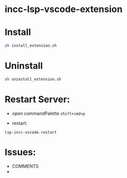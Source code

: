 # incc-lsp-vscode-extension


# Install
```sh
sh install_extension.sh
```
# Uninstall
```sh
sh uninstall_extension.sh
```

# Restart Server:
- open commandPalette
`shift+cmd+p`

- restart:
```
lsp-incc-vscode.restart
```

# Issues:
- COMMENTS
- 
